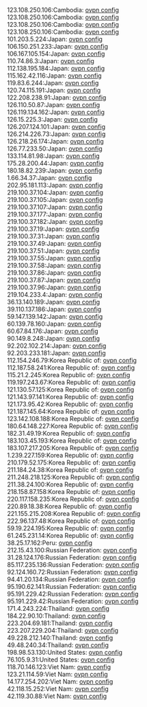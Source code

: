 123.108.250.106:Cambodia: [ovpn config](vpn/123_108_250_106.ovpn)  
123.108.250.106:Cambodia: [ovpn config](vpn/123_108_250_106.ovpn)  
123.108.250.106:Cambodia: [ovpn config](vpn/123_108_250_106.ovpn)  
123.108.250.106:Cambodia: [ovpn config](vpn/123_108_250_106.ovpn)  
101.203.5.224:Japan: [ovpn config](vpn/101_203_5_224.ovpn)  
106.150.251.233:Japan: [ovpn config](vpn/106_150_251_233.ovpn)  
106.167.105.154:Japan: [ovpn config](vpn/106_167_105_154.ovpn)  
110.74.86.3:Japan: [ovpn config](vpn/110_74_86_3.ovpn)  
112.138.195.184:Japan: [ovpn config](vpn/112_138_195_184.ovpn)  
115.162.42.116:Japan: [ovpn config](vpn/115_162_42_116.ovpn)  
119.83.6.244:Japan: [ovpn config](vpn/119_83_6_244.ovpn)  
120.74.115.191:Japan: [ovpn config](vpn/120_74_115_191.ovpn)  
122.208.238.91:Japan: [ovpn config](vpn/122_208_238_91.ovpn)  
126.110.50.87:Japan: [ovpn config](vpn/126_110_50_87.ovpn)  
126.119.134.162:Japan: [ovpn config](vpn/126_119_134_162.ovpn)  
126.15.225.3:Japan: [ovpn config](vpn/126_15_225_3.ovpn)  
126.207.124.101:Japan: [ovpn config](vpn/126_207_124_101.ovpn)  
126.214.226.73:Japan: [ovpn config](vpn/126_214_226_73.ovpn)  
126.218.26.174:Japan: [ovpn config](vpn/126_218_26_174.ovpn)  
126.77.233.50:Japan: [ovpn config](vpn/126_77_233_50.ovpn)  
133.114.81.98:Japan: [ovpn config](vpn/133_114_81_98.ovpn)  
175.28.200.44:Japan: [ovpn config](vpn/175_28_200_44.ovpn)  
180.18.82.239:Japan: [ovpn config](vpn/180_18_82_239.ovpn)  
1.66.34.37:Japan: [ovpn config](vpn/1_66_34_37.ovpn)  
202.95.181.113:Japan: [ovpn config](vpn/202_95_181_113.ovpn)  
219.100.37.104:Japan: [ovpn config](vpn/219_100_37_104.ovpn)  
219.100.37.105:Japan: [ovpn config](vpn/219_100_37_105.ovpn)  
219.100.37.107:Japan: [ovpn config](vpn/219_100_37_107.ovpn)  
219.100.37.177:Japan: [ovpn config](vpn/219_100_37_177.ovpn)  
219.100.37.182:Japan: [ovpn config](vpn/219_100_37_182.ovpn)  
219.100.37.19:Japan: [ovpn config](vpn/219_100_37_19.ovpn)  
219.100.37.31:Japan: [ovpn config](vpn/219_100_37_31.ovpn)  
219.100.37.49:Japan: [ovpn config](vpn/219_100_37_49.ovpn)  
219.100.37.51:Japan: [ovpn config](vpn/219_100_37_51.ovpn)  
219.100.37.55:Japan: [ovpn config](vpn/219_100_37_55.ovpn)  
219.100.37.58:Japan: [ovpn config](vpn/219_100_37_58.ovpn)  
219.100.37.86:Japan: [ovpn config](vpn/219_100_37_86.ovpn)  
219.100.37.87:Japan: [ovpn config](vpn/219_100_37_87.ovpn)  
219.100.37.96:Japan: [ovpn config](vpn/219_100_37_96.ovpn)  
219.104.233.4:Japan: [ovpn config](vpn/219_104_233_4.ovpn)  
36.13.140.189:Japan: [ovpn config](vpn/36_13_140_189.ovpn)  
39.110.137.186:Japan: [ovpn config](vpn/39_110_137_186.ovpn)  
59.147.139.142:Japan: [ovpn config](vpn/59_147_139_142.ovpn)  
60.139.78.160:Japan: [ovpn config](vpn/60_139_78_160.ovpn)  
60.67.84.176:Japan: [ovpn config](vpn/60_67_84_176.ovpn)  
90.149.8.248:Japan: [ovpn config](vpn/90_149_8_248.ovpn)  
92.202.102.214:Japan: [ovpn config](vpn/92_202_102_214.ovpn)  
92.203.233.181:Japan: [ovpn config](vpn/92_203_233_181.ovpn)  
112.154.246.79:Korea Republic of: [ovpn config](vpn/112_154_246_79.ovpn)  
112.187.58.241:Korea Republic of: [ovpn config](vpn/112_187_58_241.ovpn)  
115.21.2.245:Korea Republic of: [ovpn config](vpn/115_21_2_245.ovpn)  
119.197.243.67:Korea Republic of: [ovpn config](vpn/119_197_243_67.ovpn)  
121.130.57.125:Korea Republic of: [ovpn config](vpn/121_130_57_125.ovpn)  
121.143.97.141:Korea Republic of: [ovpn config](vpn/121_143_97_141.ovpn)  
121.173.95.42:Korea Republic of: [ovpn config](vpn/121_173_95_42.ovpn)  
121.187.145.64:Korea Republic of: [ovpn config](vpn/121_187_145_64.ovpn)  
123.142.108.188:Korea Republic of: [ovpn config](vpn/123_142_108_188.ovpn)  
180.64.148.227:Korea Republic of: [ovpn config](vpn/180_64_148_227.ovpn)  
182.31.49.19:Korea Republic of: [ovpn config](vpn/182_31_49_19.ovpn)  
183.103.45.193:Korea Republic of: [ovpn config](vpn/183_103_45_193.ovpn)  
183.107.217.205:Korea Republic of: [ovpn config](vpn/183_107_217_205.ovpn)  
1.239.227.159:Korea Republic of: [ovpn config](vpn/1_239_227_159.ovpn)  
210.179.52.175:Korea Republic of: [ovpn config](vpn/210_179_52_175.ovpn)  
211.184.24.38:Korea Republic of: [ovpn config](vpn/211_184_24_38.ovpn)  
211.248.218.125:Korea Republic of: [ovpn config](vpn/211_248_218_125.ovpn)  
211.38.24.100:Korea Republic of: [ovpn config](vpn/211_38_24_100.ovpn)  
218.158.87.158:Korea Republic of: [ovpn config](vpn/218_158_87_158.ovpn)  
220.117.158.235:Korea Republic of: [ovpn config](vpn/220_117_158_235.ovpn)  
220.89.18.38:Korea Republic of: [ovpn config](vpn/220_89_18_38.ovpn)  
221.155.215.208:Korea Republic of: [ovpn config](vpn/221_155_215_208.ovpn)  
222.96.137.48:Korea Republic of: [ovpn config](vpn/222_96_137_48.ovpn)  
59.19.224.195:Korea Republic of: [ovpn config](vpn/59_19_224_195.ovpn)  
61.245.231.14:Korea Republic of: [ovpn config](vpn/61_245_231_14.ovpn)  
38.25.17.162:Peru: [ovpn config](vpn/38_25_17_162.ovpn)  
212.15.43.100:Russian Federation: [ovpn config](vpn/212_15_43_100.ovpn)  
31.28.124.176:Russian Federation: [ovpn config](vpn/31_28_124_176.ovpn)  
85.117.235.136:Russian Federation: [ovpn config](vpn/85_117_235_136.ovpn)  
92.124.160.72:Russian Federation: [ovpn config](vpn/92_124_160_72.ovpn)  
94.41.20.134:Russian Federation: [ovpn config](vpn/94_41_20_134.ovpn)  
95.190.62.141:Russian Federation: [ovpn config](vpn/95_190_62_141.ovpn)  
95.191.229.42:Russian Federation: [ovpn config](vpn/95_191_229_42.ovpn)  
95.191.229.42:Russian Federation: [ovpn config](vpn/95_191_229_42.ovpn)  
171.4.243.224:Thailand: [ovpn config](vpn/171_4_243_224.ovpn)  
184.22.90.10:Thailand: [ovpn config](vpn/184_22_90_10.ovpn)  
223.204.69.181:Thailand: [ovpn config](vpn/223_204_69_181.ovpn)  
223.207.229.204:Thailand: [ovpn config](vpn/223_207_229_204.ovpn)  
49.228.212.140:Thailand: [ovpn config](vpn/49_228_212_140.ovpn)  
49.48.240.34:Thailand: [ovpn config](vpn/49_48_240_34.ovpn)  
198.98.53.130:United States: [ovpn config](vpn/198_98_53_130.ovpn)  
76.105.9.31:United States: [ovpn config](vpn/76_105_9_31.ovpn)  
118.70.146.123:Viet Nam: [ovpn config](vpn/118_70_146_123.ovpn)  
123.21.114.59:Viet Nam: [ovpn config](vpn/123_21_114_59.ovpn)  
14.177.254.202:Viet Nam: [ovpn config](vpn/14_177_254_202.ovpn)  
42.118.15.252:Viet Nam: [ovpn config](vpn/42_118_15_252.ovpn)  
42.119.30.88:Viet Nam: [ovpn config](vpn/42_119_30_88.ovpn)  
